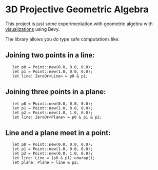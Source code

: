 # 3D Projective Geometric Algebra

This project is just some experimentation with geometric algebra with [visualizations](https://<username>.github.io/<repository-name>/) using Bevy.

The library allows you do type safe computations like:

## Joining two points in a line:

```
   let p0 = Point::new(0.0, 0.0, 0.0);
   let p1 = Point::new(1.0, 0.0, 0.0);
   let line: ZeroOr<Line> = p0 & p1;
```

## Joining three points in a plane:
``` 
   let p0 = Point::new(0.0, 0.0, 0.0);
   let p1 = Point::new(1.0, 0.0, 0.0);
   let p2 = Point::new(1.0, 1.0, 0.0);
   let line: ZeroOr<Plane> = p0 & p1 & p2;
```

## Line and a plane meet in a point:
``` 
   let p0 = Point::new(0.0, 0.0, 0.0);
   let p1 = Point::new(1.0, 0.0, 0.0);
   let p2 = Point::new(0.0, 1.0, 0.0);
   let line: Line = (p0 & p1).unwrap();
   let plane: Plane = line & p2;
```